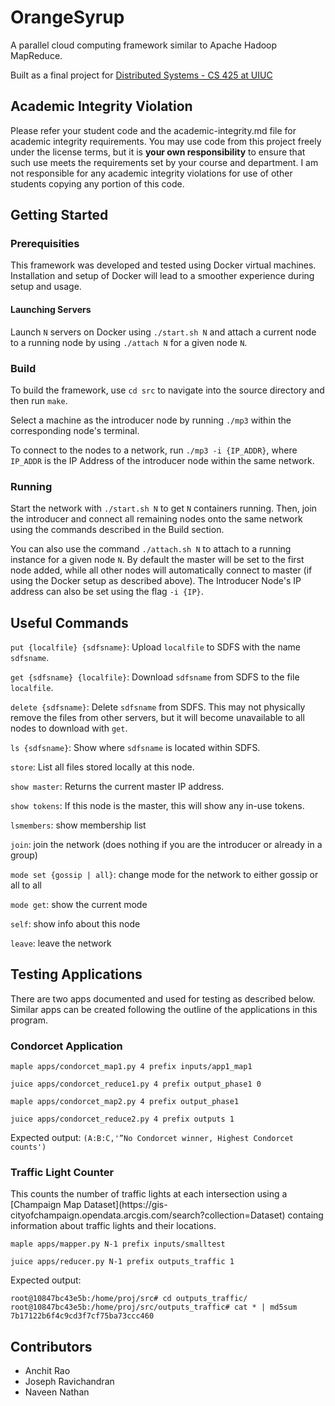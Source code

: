 # OrangeSyrup
A parallel cloud computing framework similar to Apache Hadoop MapReduce.

Built as a final project for [Distributed Systems - CS 425 at UIUC](https://cs.illinois.edu/academics/courses/CS425)

## Academic Integrity Violation

Please refer your student code and the academic-integrity.md file for academic integrity requirements. You may use code from this project freely under the license terms, but it is **your own responsibility** to ensure that such use meets the requirements set by your course and department. I am not responsible for any academic integrity violations for use of other students copying any portion of this code.

## Getting Started

### Prerequisities

This framework was developed and tested using Docker virtual machines. Installation and setup of Docker will lead to a smoother experience during setup and usage.

#### Launching Servers

Launch `N` servers on Docker using `./start.sh N` and attach a current node to a running node by using `./attach N` for a given node `N`.

### Build

To build the framework, use `cd src` to navigate into the source directory and then run `make`.

Select a machine as the introducer node by running `./mp3` within the corresponding node's terminal.

To connect to the nodes to a network, run `./mp3 -i {IP_ADDR}`, where `IP_ADDR` is the IP Address of the introducer node within the same network.

### Running

Start the network with `./start.sh N` to get `N` containers running. Then, join the introducer and connect all remaining nodes onto the same network using the commands described in the Build section.

You can also use the command `./attach.sh N` to attach to a running instance for a given node `N`. By default the master will be set to the first node added, while all other nodes will automatically connect to master (if using the Docker setup as described above). The Introducer Node's IP address can also be set using the flag `-i {IP}`.

## Useful Commands

`put {localfile} {sdfsname}`: Upload `localfile` to SDFS with the name `sdfsname`.

`get {sdfsname} {localfile}`: Download `sdfsname` from SDFS to the file `localfile`.

`delete {sdfsname}`: Delete `sdfsname` from SDFS. This may not physically remove the files from other servers, but it will become unavailable to all nodes to download with `get`.

`ls {sdfsname}`: Show where `sdfsname` is located within SDFS.

`store`: List all files stored locally at this node.

`show master`: Returns the current master IP address.

`show tokens`: If this node is the master, this will show any in-use tokens.

`lsmembers`: show membership list

`join`: join the network (does nothing if you are the introducer or already in a group)

`mode set {gossip | all}`: change mode for the network to either gossip or all to all

`mode get`: show the current mode

`self`: show info about this node

`leave`: leave the network

## Testing Applications

There are two apps documented and used for testing as described below. Similar apps can be created following the outline of the applications in this program.

### Condorcet Application

`maple apps/condorcet_map1.py 4 prefix inputs/app1_map1`

`juice apps/condorcet_reduce1.py 4 prefix output_phase1 0`

`maple apps/condorcet_map2.py 4 prefix output_phase1`

`juice apps/condorcet_reduce2.py 4 prefix outputs 1`

Expected output:
`(A:B:C,'”No Condorcet winner, Highest Condorcet counts')`

### Traffic Light Counter

This counts the number of traffic lights at each intersection using a [Champaign Map Dataset](https://gis- cityofchampaign.opendata.arcgis.com/search?collection=Dataset) containg information about traffic lights and their locations. 

`maple apps/mapper.py N-1 prefix inputs/smalltest`

`juice apps/reducer.py N-1 prefix outputs_traffic 1`

Expected output:

```shell
root@10847bc43e5b:/home/proj/src# cd outputs_traffic/
root@10847bc43e5b:/home/proj/src/outputs_traffic# cat * | md5sum
7b17122b6f4c9cd3f7cf75ba73ccc460
```

## Contributors

* Anchit Rao
* Joseph Ravichandran
* Naveen Nathan
